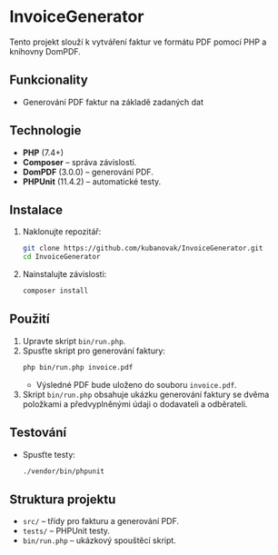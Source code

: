 # InvoiceGenerator

Tento projekt slouží k vytváření faktur ve formátu PDF pomocí PHP a knihovny DomPDF.

## Funkcionality
- Generování PDF faktur na základě zadaných dat

## Technologie
- **PHP** (7.4+)
- **Composer** – správa závislostí.
- **DomPDF** (3.0.0) – generování PDF.
- **PHPUnit** (11.4.2) – automatické testy.

## Instalace
1. Naklonujte repozitář:
   ```bash
   git clone https://github.com/kubanovak/InvoiceGenerator.git
   cd InvoiceGenerator
   ```
2. Nainstalujte závislosti:
   ```bash
   composer install
   ```
## Použití
1. Upravte skript `bin/run.php`.
2. Spusťte skript pro generování faktury:
   ```bash
   php bin/run.php invoice.pdf
   ```
   - Výsledné PDF bude uloženo do souboru `invoice.pdf`.
3. Skript `bin/run.php` obsahuje ukázku generování faktury se dvěma položkami a předvyplněnými údaji o dodavateli a odběrateli.

## Testování
- Spusťte testy:
  ```bash
  ./vendor/bin/phpunit
  ```

## Struktura projektu
- `src/` – třídy pro fakturu a generování PDF.
- `tests/` – PHPUnit testy.
- `bin/run.php` – ukázkový spouštěcí skript.

